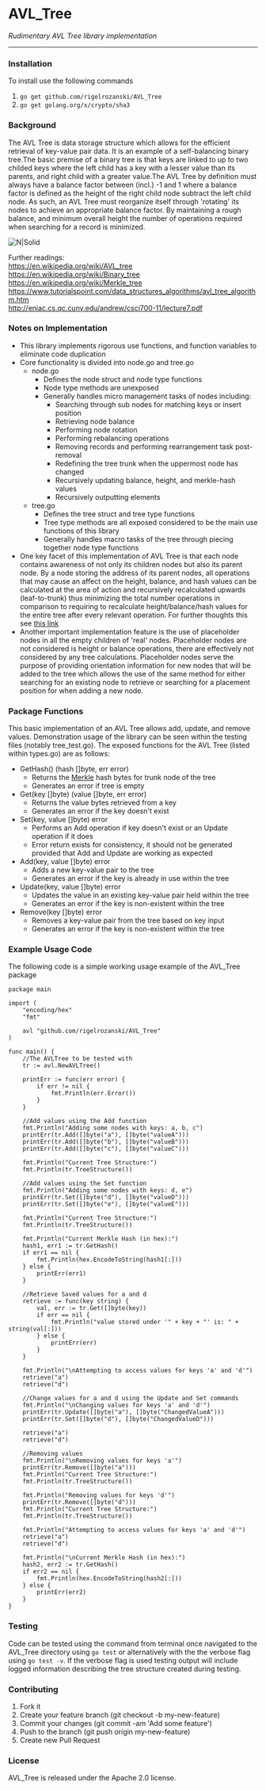 # AVL\_Tree

_Rudimentary AVL Tree library implementation_

---

### Installation

To install use the following commands

1. `go get github.com/rigelrozanski/AVL_Tree`
2. `go get golang.org/x/crypto/sha3`

### Background

The AVL Tree is data storage structure which allows for the efficient retrieval of key-value pair data. It is an example of a self-balancing binary tree.The basic premise of a binary tree is that keys are linked to up to two childed keys where the left child has a key with a lesser value than its parents, and right child with a greater value.The AVL Tree by definition must always have a balance factor between (incl.) -1 and 1 where a balance factor is defined as the height of the right child node subtract the left child node. As such, an AVL Tree must reorganize itself through 'rotating' its nodes to achieve an appropriate balance factor. By maintaining a rough balance, and minimum overall height the number of operations required when searching for a record is minimized.

![N|Solid](https://upload.wikimedia.org/wikipedia/commons/thumb/a/ad/AVL-tree-wBalance_K.svg/262px-AVL-tree-wBalance_K.svg.png)

Further readings:  
https://en.wikipedia.org/wiki/AVL_tree  
https://en.wikipedia.org/wiki/Binary_tree  
https://en.wikipedia.org/wiki/Merkle_tree  
https://www.tutorialspoint.com/data_structures_algorithms/avl_tree_algorithm.htm  
http://eniac.cs.qc.cuny.edu/andrew/csci700-11/lecture7.pdf  


### Notes on Implementation

  - This library implements rigorous use functions, and function variables to eliminate code duplication
  - Core functionality is divided into node.go and tree.go
    - node.go
       - Defines the node struct and node type functions
       - Node type methods are unexposed
       - Generally handles micro management tasks of nodes including:
         - Searching through sub nodes for matching keys or insert position
         - Retrieving node balance
         - Performing node rotation
         - Performing rebalancing operations 
         - Removing records and performing rearrangement task post-removal
         - Redefining the tree trunk when the uppermost node has changed
         - Recursively updating balance, height, and merkle-hash values 
         - Recursively outputting elements
    - tree.go
       - Defines the tree struct and tree type functions
       - Tree type methods are all exposed considered to be the main use functions of this library
       - Generally handles macro tasks of the tree through piecing together node type functions
  - One key facet of this implementation of AVL Tree is that each node contains awareness of not only its children nodes but also its parent node. By a node storing the address of its parent nodes, all operations that may cause an affect on the height, balance, and hash values can be calculated at the area of action and recursively recalculated upwards (leaf-to-trunk) thus minimizing the total number operations in comparison to requiring to recalculate height/balance/hash values for the entire tree after every relevant operation. For further thoughts this see [this link][1]
  - Another important implementation feature is the use of placeholder nodes in all the empty children of 'real' nodes. Placeholder nodes are not considered is height or balance operations, there are effectively not considered by any tree calculations. Placeholder nodes serve the purpose of providing orientation information for new nodes that will be added to the tree which allows the use of the same method for either searching for an existing node to retrieve or searching for a placement position for when adding a new node.


[1]: http://eniac.cs.qc.cuny.edu/andrew/csci700-11/lecture7.pdf

### Package Functions

This basic implementation of an AVL Tree allows add, update, and remove values. Demonstration usage 
of the library can be seen within the testing files (notably tree\_test.go). The exposed functions for 
the AVL Tree (listed within types.go) are as follows:

  - GetHash() (hash []byte, err error)
    - Returns the [Merkle][2] hash bytes for trunk node of the tree
    - Generates an error if tree is empty
  - Get(key []byte) (value []byte, err error)
    - Returns the value bytes retrieved from a key
    - Generates an error if the key doesn't exist
  - Set(key, value []byte) error
    - Performs an Add operation if key doesn't exist or an Update operation if it does
    - Error return exists for consistency, it should not be generated provided that Add and Update are working as expected
  - Add(key, value []byte) error
    - Adds a new key-value pair to the tree
    - Generates an error if the key is already in use within the tree
  - Update(key, value []byte) error
    - Updates the value in an existing key-value pair held within the tree
    - Generates an error if the key is non-existent within the tree
  - Remove(key []byte) error
    - Removes a key-value pair from the tree based on key input 
    - Generates an error if the key is non-existent within the tree

[2]: https://en.wikipedia.org/wiki/Merkle_tree

### Example Usage Code

The following code is a simple working usage example of the AVL\_Tree package

~~~~
package main

import (
	"encoding/hex"
	"fmt"

	avl "github.com/rigelrozanski/AVL_Tree"
)

func main() {
	//The AVLTree to be tested with
	tr := avl.NewAVLTree()

	printErr := func(err error) {
		if err != nil {
			fmt.Println(err.Error())
		}
	}

	//Add values using the Add function
	fmt.Println("Adding some nodes with keys: a, b, c")
	printErr(tr.Add([]byte("a"), []byte("valueA")))
	printErr(tr.Add([]byte("b"), []byte("valueB")))
	printErr(tr.Add([]byte("c"), []byte("valueC")))

	fmt.Println("Current Tree Structure:")
	fmt.Println(tr.TreeStructure())

	//Add values using the Set function
	fmt.Println("Adding some nodes with keys: d, e")
	printErr(tr.Set([]byte("d"), []byte("valueD")))
	printErr(tr.Set([]byte("e"), []byte("valueE")))

	fmt.Println("Current Tree Structure:")
	fmt.Println(tr.TreeStructure())

	fmt.Println("Current Merkle Hash (in hex):")
	hash1, err1 := tr.GetHash()
	if err1 == nil {
		fmt.Println(hex.EncodeToString(hash1[:]))
	} else {
		printErr(err1)
	}

	//Retrieve Saved values for a and d
	retrieve := func(key string) {
		val, err := tr.Get([]byte(key))
		if err == nil {
			fmt.Println("value stored under '" + key + "' is: " + string(val[:]))
		} else {
			printErr(err)
		}
	}

	fmt.Println("\nAttempting to access values for keys 'a' and 'd'")
	retrieve("a")
	retrieve("d")

	//Change values for a and d using the Update and Set commands
	fmt.Println("\nChanging values for keys 'a' and 'd'")
	printErr(tr.Update([]byte("a"), []byte("ChangedValueA")))
	printErr(tr.Set([]byte("d"), []byte("ChangedValueD")))

	retrieve("a")
	retrieve("d")

	//Removing values
	fmt.Println("\nRemoving values for keys 'a'")
	printErr(tr.Remove([]byte("a")))
	fmt.Println("Current Tree Structure:")
	fmt.Println(tr.TreeStructure())

	fmt.Println("Removing values for keys 'd'")
	printErr(tr.Remove([]byte("d")))
	fmt.Println("Current Tree Structure:")
	fmt.Println(tr.TreeStructure())

	fmt.Println("Attempting to access values for keys 'a' and 'd'")
	retrieve("a")
	retrieve("d")

	fmt.Println("\nCurrent Merkle Hash (in hex):")
	hash2, err2 := tr.GetHash()
	if err2 == nil {
		fmt.Println(hex.EncodeToString(hash2[:]))
	} else {
		printErr(err2)
	}
}
~~~~

### Testing

Code can be tested using the command from terminal once navigated to the AVL\_Tree directory using 
`go test` or alternatively with the the verbose flag using `go test -v`. If the verbose flag is used
testing output will include logged information describing the tree structure created during testing.
 
### Contributing

1. Fork it
2. Create your feature branch (git checkout -b my-new-feature)
3. Commit your changes (git commit -am 'Add some feature')
4. Push to the branch (git push origin my-new-feature)
5. Create new Pull Request

### License

AVL\_Tree is released under the Apache 2.0 license.
